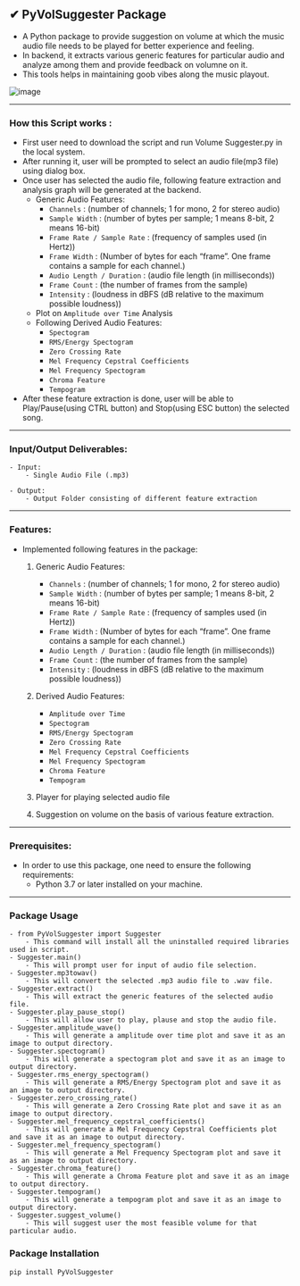 ## ✔ PyVolSuggester Package
- A Python package to provide suggestion on volume at which the music audio file needs to be played for better experience and feeling.
- In backend, it extracts various generic features for particular audio and analyze among them and provide feedback on volumne on it.  
- This tools helps in maintaining goob vibes along the music playout.

![image](https://github.com/akash-rajak/Volume-Suggester/assets/57003737/1d332d56-b26a-4ba6-8b72-46efca4f1deb)

****

### How this Script works :
- First user need to download the script and run Volume Suggester.py in the local system.
- After running it, user will be prompted to select an audio file(mp3 file) using dialog box.
- Once user has selected the audio file, following feature extraction and analysis graph will be generated at the backend.
	- Generic Audio Features:
		- `Channels` : (number of channels; 1 for mono, 2 for stereo audio)
		- `Sample Width` : (number of bytes per sample; 1 means 8-bit, 2 means 16-bit)
		- `Frame Rate / Sample Rate` : (frequency of samples used (in Hertz))
		- `Frame Width` : (Number of bytes for each “frame”. One frame contains a sample for each channel.)
		- `Audio Length / Duration` : (audio file length (in milliseconds))
		- `Frame Count` : (the number of frames from the sample)
		- `Intensity` : (loudness in dBFS (dB relative to the maximum possible loudness))
	- Plot on `Amplitude over Time` Analysis
	- Following Derived Audio Features:
		- `Spectogram`
		- `RMS/Energy Spectogram`
		- `Zero Crossing Rate`
		- `Mel Frequency Cepstral Coefficients`
		- `Mel Frequency Spectogram`
		- `Chroma Feature`
		- `Tempogram`
- After these feature extraction is done, user will be able to Play/Pause(using CTRL button) and Stop(using ESC button) the selected song.
	
****

### Input/Output Deliverables:
```
- Input: 
    - Single Audio File (.mp3)

- Output:
    - Output Folder consisting of different feature extraction
```

****

### Features:
- Implemented following features in the package:
    1. Generic Audio Features:
        - `Channels` : (number of channels; 1 for mono, 2 for stereo audio)
		- `Sample Width` : (number of bytes per sample; 1 means 8-bit, 2 means 16-bit)
		- `Frame Rate / Sample Rate` : (frequency of samples used (in Hertz))
		- `Frame Width` : (Number of bytes for each “frame”. One frame contains a sample for each channel.)
		- `Audio Length / Duration` : (audio file length (in milliseconds))
		- `Frame Count` : (the number of frames from the sample)
		- `Intensity` : (loudness in dBFS (dB relative to the maximum possible loudness))

    2. Derived Audio Features:
		- `Amplitude over Time`
        - `Spectogram`
		- `RMS/Energy Spectogram`
		- `Zero Crossing Rate`
		- `Mel Frequency Cepstral Coefficients`
		- `Mel Frequency Spectogram`
		- `Chroma Feature`
		- `Tempogram`

    3. Player for playing selected audio file
	
	4. Suggestion on volume on the basis of various feature extraction.

****

### Prerequisites:
- In order to use this package, one need to ensure the following requirements:
    - Python 3.7 or later installed on your machine.

****

### Package Usage
```
- from PyVolSuggester import Suggester
    - This command will install all the uninstalled required libraries used in script.
- Suggester.main()
    - This will prompt user for input of audio file selection.
- Suggester.mp3towav()
	- This will convert the selected .mp3 audio file to .wav file.
- Suggester.extract()
	- This will extract the generic features of the selected audio file.
- Suggester.play_pause_stop()
	- This will allow user to play, plause and stop the audio file.
- Suggester.amplitude_wave()
	- This will generate a amplitude over time plot and save it as an image to output directory.
- Suggester.spectogram()
	- This will generate a spectogram plot and save it as an image to output directory.
- Suggester.rms_energy_spectogram()
	- This will generate a RMS/Energy Spectogram plot and save it as an image to output directory.
- Suggester.zero_crossing_rate()
	- This will generate a Zero Crossing Rate plot and save it as an image to output directory.
- Suggester.mel_frequency_cepstral_coefficients()
	- This will generate a Mel Frequency Cepstral Coefficients plot and save it as an image to output directory.
- Suggester.mel_frequency_spectogram()
	- This will generate a Mel Frequency Spectogram plot and save it as an image to output directory.
- Suggester.chroma_feature()
	- This will generate a Chroma Feature plot and save it as an image to output directory.
- Suggester.tempogram()
	- This will generate a tempogram plot and save it as an image to output directory.
- Suggester.suggest_volume()
	- This will suggest user the most feasible volume for that particular audio.

```

### Package Installation
```bash
pip install PyVolSuggester
```
